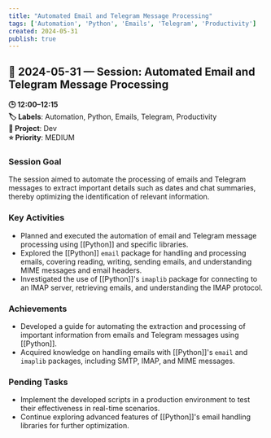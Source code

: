 ```yaml
---
title: "Automated Email and Telegram Message Processing"
tags: ['Automation', 'Python', 'Emails', 'Telegram', 'Productivity']
created: 2024-05-31
publish: true
---
```


## 📅 2024-05-31 — Session: Automated Email and Telegram Message Processing

**🕒 12:00–12:15**  
**🏷️ Labels**: Automation, Python, Emails, Telegram, Productivity  
**📂 Project**: Dev  
**⭐ Priority**: MEDIUM  


### Session Goal
The session aimed to automate the processing of emails and Telegram messages to extract important details such as dates and chat summaries, thereby optimizing the identification of relevant information.

### Key Activities
- Planned and executed the automation of email and Telegram message processing using [[Python]] and specific libraries.
- Explored the [[Python]] `email` package for handling and processing emails, covering reading, writing, sending emails, and understanding MIME messages and email headers.
- Investigated the use of [[Python]]'s `imaplib` package for connecting to an IMAP server, retrieving emails, and understanding the IMAP protocol.

### Achievements
- Developed a guide for automating the extraction and processing of important information from emails and Telegram messages using [[Python]].
- Acquired knowledge on handling emails with [[Python]]'s `email` and `imaplib` packages, including SMTP, IMAP, and MIME messages.

### Pending Tasks
- Implement the developed scripts in a production environment to test their effectiveness in real-time scenarios.
- Continue exploring advanced features of [[Python]]'s email handling libraries for further optimization.
